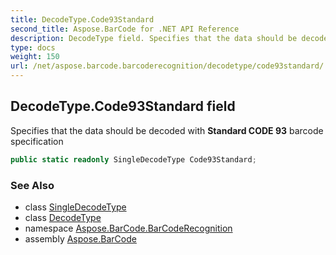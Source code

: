 ```yaml
---
title: DecodeType.Code93Standard
second_title: Aspose.BarCode for .NET API Reference
description: DecodeType field. Specifies that the data should be decoded with Standard CODE 93 barcode specification
type: docs
weight: 150
url: /net/aspose.barcode.barcoderecognition/decodetype/code93standard/
---
```

## DecodeType.Code93Standard field

Specifies that the data should be decoded with **Standard CODE 93** barcode specification

```csharp
public static readonly SingleDecodeType Code93Standard;
```

### See Also

* class [SingleDecodeType](../../singledecodetype/)
* class [DecodeType](../)
* namespace [Aspose.BarCode.BarCodeRecognition](../../../aspose.barcode.barcoderecognition/)
* assembly [Aspose.BarCode](../../../)


